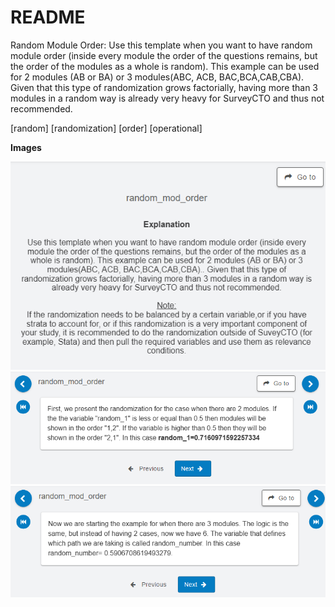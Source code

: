 # README
Random Module Order:
Use this template when you want to have random module order (inside every module the order of the questions remains, but the order of the modules as a whole is random). 
This example can be used for 2 modules (AB or BA) or 3 modules(ABC, ACB, BAC,BCA,CAB,CBA). 
Given that this type of randomization grows factorially, having more than 3 modules in a random way is already very heavy for SurveyCTO and thus not recommended. 

[random] [randomization] [order] [operational]

**Images**

<img src="https://github.com/PovertyAction/SurveyCTO-Templates/blob/master/Random%20Module%20Order/1-random_mod-order.png" width="600" />

<img src="https://github.com/PovertyAction/SurveyCTO-Templates/blob/master/Random%20Module%20Order/2-random_mod_order.png" width="600" />

<img src="https://github.com/PovertyAction/SurveyCTO-Templates/blob/master/Random%20Module%20Order/3-random_mod_order.png" width="600" />
